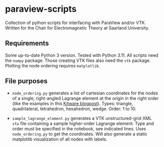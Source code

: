 # paraview-scripts
Collection of python scripts for interfacing with ParaView and/or VTK. Written
for the Chair for Electromagnetic Theory at Saarland University.

## Requirements
Some up-to-date Python 3 version. Tested with Python 3.11. All scripts need the
`numpy` package. Those creating VTK files also need the `vtk` package. Plotting
the node ordering requires `matplotlib`.

## File purposes
* `node_ordering.py` generates a list of cartesian coordinates for the nodes of
  a single, right-angled Lagrange element at the origin in the right order
  (like the examples in this [Kitware
  blogpost](https://blog.kitware.com/modeling-arbitrary-order-lagrange-finite-elements-in-the-visualization-toolkit/)).
  Types: triangle, quadrilateral, tetrahedron, hexahedron, wedge. Order: 1 to
  10.

* `sample_lagrange_element.py` generates a VTK unstructured-grid XML `vtu` file
  containing a sample higher-order Lagrange element. Type and order must be
  specified in the notebook, see indicated lines. Uses `node_ordering.py` to
  get the coordinates. Will also generate a static matplotlib visualization
  of all nodes with labels.
